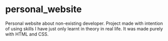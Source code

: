 # personal_website
Personal website about non-existing developer.
Project made with intention of using skills I have just only learnt in theory in real life. It was made purely with HTML and CSS.
